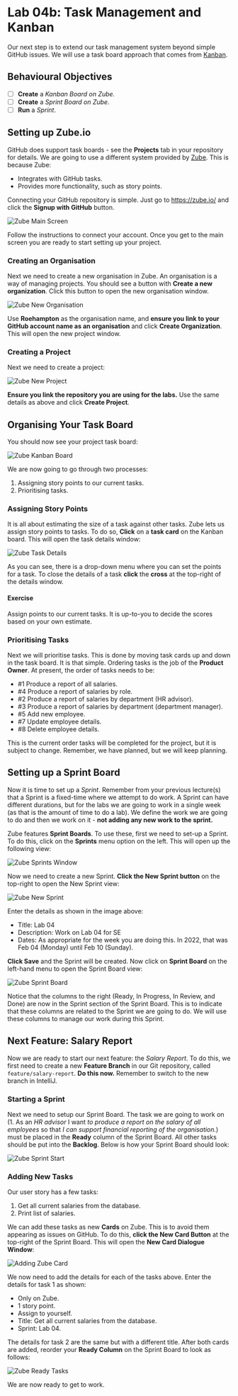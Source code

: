 # Lab 04b: Task Management and Kanban

Our next step is to extend our task management system beyond simple GitHub issues.  We will use a task board approach that comes from [Kanban](https://en.wikipedia.org/wiki/Kanban_(development)).
## Behavioural Objectives

- [ ] **Create** a *Kanban Board on Zube.*
- [ ] **Create** a *Sprint Board on Zube.*
- [ ] **Run** a *Sprint*.

## Setting up Zube.io

GitHub does support task boards - see the **Projects** tab in your repository for details.  We are going to use a different system provided by [Zube](https://zube.io/).  This is because Zube:

- Integrates with GitHub tasks.
- Provides more functionality, such as story points.

Connecting your GitHub repository is simple.  Just go to https://zube.io/ and click the **Signup with GitHub** button.

![Zube Main Screen](img/zube-main.png)

Follow the instructions to connect your account.  Once you get to the main screen you are ready to start setting up your project.

### Creating an Organisation

Next we need to create a new organisation in Zube.  An organisation is a way of managing projects.  You should see a button with **Create a new organization**.  Click this button to open the new organisation window.

![Zube New Organisation](img/zube-organisation.png)

Use **Roehampton** as the organisation name, and **ensure you link to your GitHub account name as an organisation** and click **Create Organization**.  This will open the new project window.

### Creating a Project

Next we need to create a project:

![Zube New Project](img/zube-project.png)

**Ensure you link the repository you are using for the labs.**  Use the same details as above and click **Create Project**.

## Organising Your Task Board

You should now see your project task board:

![Zube Kanban Board](img/zube-kanban-board.png)

We are now going to go through two processes:

1. Assigning story points to our current tasks.
2. Prioritising tasks.

### Assigning Story Points

It is all about estimating the size of a task against other tasks.  Zube lets us assign story points to tasks.  To do so, **Click** on a **task card** on the Kanban board.  This will open the task details window:

![Zube Task Details](img/zube-points.png)

As you can see, there is a drop-down menu where you can set the points for a task.  To close the details of a task **click** the **cross** at the top-right of the details window.

#### Exercise

Assign points to our current tasks.  It is up-to-you to decide the scores based on your own estimate.

### Prioritising Tasks

Next we will prioritise tasks.  This is done by moving task cards up and down in the task board.  It is that simple.  Ordering tasks is the job of the **Product Owner**.  At present, the order of tasks needs to be:

- #1 Produce a report of all salaries.
- #4 Produce a report of salaries by role.
- #2 Produce a report of salaries by department (HR advisor).
- #3 Produce a report of salaries by department (department manager).
- #5 Add new employee.
- #7 Update employee details.
- #8 Delete employee details.

This is the current order tasks will be completed for the project, but it is subject to change.  Remember, we have planned, but we will keep planning.

## Setting up a Sprint Board

Now it is time to set up a *Sprint*.  Remember from your previous lecture(s) that a Sprint is a fixed-time where we attempt to do work.  A Sprint can have different durations, but for the labs we are going to work in a single week (as that is the amount of time to do a lab).  We define the work we are going to do and then we work on it - **not adding any new work to the sprint.**

Zube features **Sprint Boards**.  To use these, first we need to set-up a Sprint.  To do this, click on the **Sprints** menu option on the left.  This will open up the following view:

![Zube Sprints Window](img/zube-sprints.png)

Now we need to create a new Sprint.  **Click the New Sprint button** on the top-right to open the New Sprint view:

![Zube New Sprint](img/zube-new-sprint.png)

Enter the details as shown in the image above:

- Title: Lab 04
- Description: Work on Lab 04 for SE
- Dates: As appropriate for the week you are doing this.  In 2022, that was Feb 04 (Monday) until Feb 10 (Sunday).

**Click Save** and the Sprint will be created.  Now click on **Sprint Board** on the left-hand menu to open the Sprint Board view:

![Zube Sprint Board](img/zube-sprint-board.png)

Notice that the columns to the right (Ready, In Progress, In Review, and Done) are now in the Sprint section of the Sprint Board.  This is to indicate that these columns are related to the Sprint we are going to do.  We will use these columns to manage our work during this Sprint.

## Next Feature: Salary Report

Now we are ready to start our next feature: the *Salary Report*.  To do this, we first need to create a new **Feature Branch** in our Git repository, called `feature/salary-report`.  **Do this now.**  Remember to switch to the new branch in IntelliJ.

### Starting a Sprint

Next we need to setup our Sprint Board.  The task we are going to work on (1. As an *HR advisor* I want *to produce a report on the salary of all employees* so that *I can support financial reporting of the organisation.*) must be placed in the **Ready** column of the Sprint Board.  All other tasks should be put into the **Backlog**.  Below is how your Sprint Board should look:

![Zube Sprint Start](img/zube-start-sprint.png)

### Adding New Tasks

Our user story has a few tasks:

1. Get all current salaries from the database.
2. Print list of salaries.

We can add these tasks as new **Cards** on Zube.  This is to avoid them appearing as issues on GitHub.  To do this, **click the New Card Button** at the top-right of the Sprint Board.  This will open the **New Card Dialogue Window**:

![Adding Zube Card](img/zube-new-card.png)

We now need to add the details for each of the tasks above.  Enter the details for task 1 as shown:

- Only on Zube.
- 1 story point.
- Assign to yourself.
- Title: Get all current salaries from the database.
- Sprint: Lab 04.

The details for task 2 are the same but with a different title.  After both cards are added, reorder your **Ready Column** on the Sprint Board to look as follows:

![Zube Ready Tasks](img/zube-ready-tasks.png)

We are now ready to get to work.

